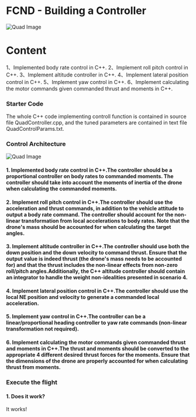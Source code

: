 # FCND - Building a Controller
![Quad Image](./misc/enroute.png)

# Content
1、Implemented body rate control in C++.
2、Implement roll pitch control in C++.
3、Implement altitude controller in C++.
4、Implement lateral position control in C++.
5、Implement yaw control in C++.
6、Implement calculating the motor commands given commanded thrust and moments in C++.




### Starter Code

The whole C++ code implementing controll function is contained in source file QuadController.cpp, and the tuned parameters are contained in text file QuadControlParams.txt.


### Control Architecture
![Quad Image](./ca.png)
#### 1. Implemented body rate control in C++.The controller should be a proportional controller on body rates to commanded moments. The controller should take into account the moments of inertia of the drone when calculating the commanded moments.



#### 2. Implement roll pitch control in C++.The controller should use the acceleration and thrust commands, in addition to the vehicle attitude to output a body rate command. The controller should account for the non-linear transformation from local accelerations to body rates. Note that the drone's mass should be accounted for when calculating the target angles.


#### 3. Implement altitude controller in C++.The controller should use both the down position and the down velocity to command thrust. Ensure that the output value is indeed thrust (the drone's mass needs to be accounted for) and that the thrust includes the non-linear effects from non-zero roll/pitch angles.Additionally, the C++ altitude controller should contain an integrator to handle the weight non-idealities presented in scenario 4.



#### 4. Implement lateral position control in C++.The controller should use the local NE position and velocity to generate a commanded local acceleration.



#### 5. Implement yaw control in C++.The controller can be a linear/proportional heading controller to yaw rate commands (non-linear transformation not required).



#### 6. Implement calculating the motor commands given commanded thrust and moments in C++.The thrust and moments should be converted to the appropriate 4 different desired thrust forces for the moments. Ensure that the dimensions of the drone are properly accounted for when calculating thrust from moments.



### Execute the flight
#### 1. Does it work?
It works!

